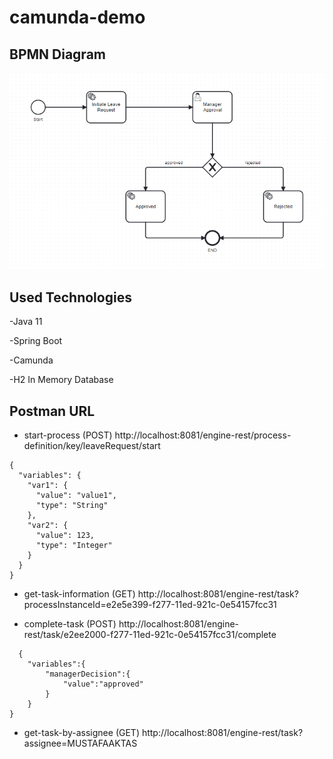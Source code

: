 # camunda-demo

## BPMN Diagram 

![BPMN Diagram ](https://github.com/mustafaaktas0/camunda-demo/blob/main/assets/bpmn-diagram.png)

## Used Technologies
-Java 11

-Spring Boot

-Camunda

-H2 In Memory Database

## Postman URL

- start-process (POST) http://localhost:8081/engine-rest/process-definition/key/leaveRequest/start

```
{
  "variables": {
    "var1": {
      "value": "value1",
      "type": "String"
    },
    "var2": {
      "value": 123,
      "type": "Integer"
    }
  }
}
 ```

- get-task-information (GET) http://localhost:8081/engine-rest/task?processInstanceId=e2e5e399-f277-11ed-921c-0e54157fcc31

- complete-task (POST) http://localhost:8081/engine-rest/task/e2ee2000-f277-11ed-921c-0e54157fcc31/complete

```
  {
    "variables":{
        "managerDecision":{
            "value":"approved"
        }
    }
}
 ```

- get-task-by-assignee (GET) http://localhost:8081/engine-rest/task?assignee=MUSTAFAAKTAS
